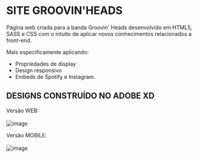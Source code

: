 <h1> SITE GROOVIN'HEADS </h1>

Página web criada para a banda Groovin' Heads desenvolvido em HTML5, SASS e CSS com o intuito de aplicar novos conhecimentos relacionados a front-end. 

Mais especificamente aplicando:
- Propriedades de display 
- Design responsivo
- Embeds de Spotify e Instagram.

## DESIGNS CONSTRUÍDO NO ADOBE XD

Versão WEB:
<br><br>
![image](https://user-images.githubusercontent.com/49291629/176573248-b9eed293-59a1-44e6-9520-6102d2780651.png)

Versão MOBILE:
<br><br>
![image](https://user-images.githubusercontent.com/49291629/176573485-2e87172c-b8fd-4f66-b8a6-2f3cbb37db83.png)
